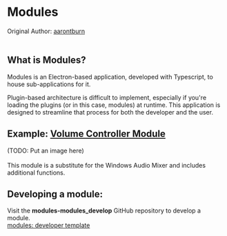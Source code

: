 # Modules
Original Author: [aarontburn](https://github.com/aarontburn)  
<br/>

## What is Modules?
Modules is an Electron-based application, developed with Typescript, to house sub-applications for it.  
  
Plugin-based architecture is difficult to implement, especially if you're loading the plugins (or in this case, modules) at runtime. This application is designed to streamline that process for both the developer and the user.


## Example: [Volume Controller Module](https://github.com/aarontburn/modules-volume_controller) 
(TODO: Put an image here)
<br/>  
This module is a substitute for the Windows Audio Mixer and includes additional functions.

## Developing a module:
Visit the **modules-modules_develop** GitHub repository to develop a module.  
[modules: developer template](https://github.com/aarontburn/modules-module_develop)

